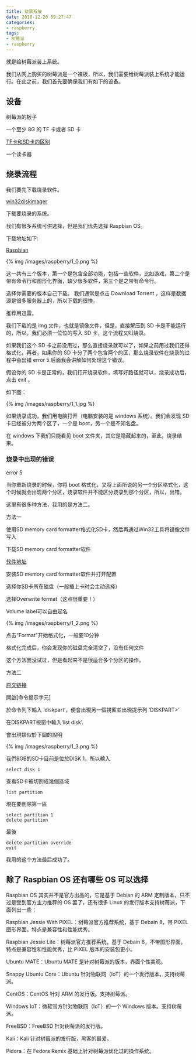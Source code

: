 ```yaml
---
title: 烧录系统
date: 2018-12-26 09:27:47
categories:
- raspberry
tags:
- 树莓派
- raspberry
---
```

就是给树莓派装上系统。

<!--more-->

我们从网上购买的树莓派是一个裸板，所以，我们需要给树莓派装上系统才能运行。在此之前，我们首先要确保我们有如下的设备。

## 设备

树莓派的板子

一个至少 8G 的 TF 卡或者 SD 卡

[TF卡和SD卡的区别](https://benpaodewoniu.github.io/2018/12/28/hardware0/)

一个读卡器

## 烧录流程

我们要先下载烧录软件。

[win32diskimager](https://sourceforge.net/projects/win32diskimager/)

下载要烧录的系统。

我们有很多系统可供选择，但是我们优先选择 Raspbian OS。

下载地址如下:

[Raspbian](https://www.raspberrypi.org/downloads/raspbian/)

{% img /images/raspberry/1_0.png %}

这一共有三个版本，第一个是包含全部功能，包括一些软件，比如游戏，第二个是带有命令行和图形化界面，缺少很多软件，第三个是之带有命令行。

选择你需要的版本自己下载。
我们通常是点击 Download Torrent ，这样是数据源是很多服务器上的，所以下载的很快。

推荐用迅雷。

我们下载的是 img 文件，也就是镜像文件，但是，直接解压到 SD 卡是不能运行的，所以，我们必须一位位的写入 SD 卡，这个流程又叫烧录。

如果我们这个 SD 卡之前没用过，那么直接烧录就可以了，如果之前用过我们还得格式化，再者，如果你的 SD 卡分了两个包含两个的区，那么烧录软件在烧录的过程中会出错 error 5.后面我会讲解如何处理这个错误。

假设你的 SD 卡是正常的，我们打开烧录软件，填写好路径就可以，烧录成功后，点击 exit 。

如下图：

{% img /images/raspberry/1_1.jpg %}

如果烧录成功，我们用电脑打开（电脑安装的是 windows 系统）。我们会发现 SD 卡已经被分为两个区了，一个是 boot，另一个是不知名盘。

在 windows 下我们只能看见 boot 文件夹，其它是隐藏起来的，至此，烧录结束。

### 烧录中出现的错误

error 5

当你重新烧录的时候，你将 boot 格式化，又将上面所说的另一个分区格式化，这个时候就会出现两个分区，烧录软件并不能区分烧录到那个分区，所以，出错。

这里有很多种方法，我用的是方法二。

方法一

使用SD memory card formatter格式化SD卡，然后再通过Win32工具将镜像文件写入

下载SD memory card formatter软件

[软件地址](https://www.sdcard.org/downloads/formatter_4/)

安装SD memory card formatter软件并打开配置

选择你SD卡所在磁盘（一般插上卡时会主动选择）

选择Overwrite format（这点很重要！）

Volume label可以自由起名

{% img /images/raspberry/1_2.png %}

点击“Format”开始格式化，一般要10分钟

格式化完成后，你会发现你的磁盘完全清空了，没有任何文件

这个方法我没试过，但是看起来不是很适合多个分区的操作。

方法二

[原文链接](http://mattlinotes.blogspot.com/2017/03/sdraspberry-pi.html)

開啟[命令提示字元]

於命令列下輸入 ‘diskpart’，便會出現另一個視窗並出現提示列  ‘DISKPART>’

在DISKPART視窗中輸入‘list disk’.

會出現類似於下圖的說明

{% img /images/raspberry/1_3.png %}

我們8GB的SD卡目前是位於DISK 1，所以輸入

	select disk 1
	
查看SD卡被切割成幾個區域

	list partition
	
現在要刪除第一區

	select partition 1
	delete partition
	
最後

	delete partition override
	exit
	
我用的这个方法最后成功了。

## 除了 Raspbian OS 还有哪些 OS 可以选择

Raspbian OS 其实并不是官方出品的，它是基于 Debian 的 ARM 定制版本，只不过是受到官方主力推荐的 OS 罢了，还有很多 Linux 的发行版本支持树莓派，下面列出一些：

Raspbian Jessie With PIXEL：树莓派官方推荐系统，基于 Debain 8，带 PIXEL 图形界面。特点是兼容性和性能优秀。

Raspbian Jessie Lite：树莓派官方推荐系统，基于 Debain 8，不带图形界面。特点是兼容性和性能优秀，比 PIXEL 版本的安装包更小。

Ubuntu MATE：Ubuntu MATE 是针对树莓派的版本，界面个性美观。

Snappy Ubuntu Core：Ubuntu 针对物联网（IoT）的一个发行版本。支持树莓派。

CentOS：CentOS 针对 ARM 的发行版。支持树莓派。

Windows IoT：微软官方针对物联网（IoT）的一个 Windows 版本。支持树莓派。

FreeBSD：FreeBSD 针对树莓派的发行版。

Kali：Kali 针对树莓派的发行版，黑客的最爱。

Pidora：在 Fedora Remix 基础上针对树莓派优化过的操作系统。

